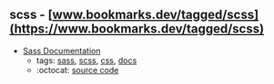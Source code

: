 scss - [www.bookmarks.dev/tagged/scss](https://www.bookmarks.dev/tagged/scss)
---
* [Sass Documentation ](http://sass-lang.com/documentation/file.SASS_REFERENCE.html)
    * tags: [sass](../tagged/sass.md), [scss](../tagged/scss.md), [css](../tagged/css.md), [docs](../tagged/docs.md)
    * :octocat: [source code](https://github.com/sass/sass)
